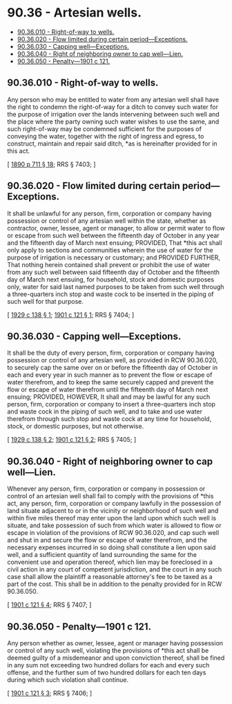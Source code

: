 # 90.36 - Artesian wells.
* [90.36.010 - Right-of-way to wells.](#9036010---right-of-way-to-wells)
* [90.36.020 - Flow limited during certain period—Exceptions.](#9036020---flow-limited-during-certain-periodexceptions)
* [90.36.030 - Capping well—Exceptions.](#9036030---capping-wellexceptions)
* [90.36.040 - Right of neighboring owner to cap well—Lien.](#9036040---right-of-neighboring-owner-to-cap-welllien)
* [90.36.050 - Penalty—1901 c 121.](#9036050---penalty1901-c-121)
## 90.36.010 - Right-of-way to wells.
Any person who may be entitled to water from any artesian well shall have the right to condemn the right-of-way for a ditch to convey such water for the purpose of irrigation over the lands intervening between such well and the place where the party owning such water wishes to use the same, and such right-of-way may be condemned sufficient for the purposes of conveying the water, together with the right of ingress and egress, to construct, maintain and repair said ditch, *as is hereinafter provided for in this act.

\[ [1890 p 711 § 18](http://leg.wa.gov/CodeReviser/documents/sessionlaw/1890c711.pdf?cite=1890%20p%20711%20§%2018); RRS § 7403; \]

## 90.36.020 - Flow limited during certain period—Exceptions.
It shall be unlawful for any person, firm, corporation or company having possession or control of any artesian well within the state, whether as contractor, owner, lessee, agent or manager, to allow or permit water to flow or escape from such well between the fifteenth day of October in any year and the fifteenth day of March next ensuing; PROVIDED, That *this act shall only apply to sections and communities wherein the use of water for the purpose of irrigation is necessary or customary; and PROVIDED FURTHER, That nothing herein contained shall prevent or prohibit the use of water from any such well between said fifteenth day of October and the fifteenth day of March next ensuing, for household, stock and domestic purposes only, water for said last named purposes to be taken from such well through a three-quarters inch stop and waste cock to be inserted in the piping of such well for that purpose.

\[ [1929 c 138 § 1](http://leg.wa.gov/CodeReviser/documents/sessionlaw/1929c138.pdf?cite=1929%20c%20138%20§%201); [1901 c 121 § 1](http://leg.wa.gov/CodeReviser/documents/sessionlaw/1901c121.pdf?cite=1901%20c%20121%20§%201); RRS § 7404; \]

## 90.36.030 - Capping well—Exceptions.
It shall be the duty of every person, firm, corporation or company having possession or control of any artesian well, as provided in RCW 90.36.020, to securely cap the same over on or before the fifteenth day of October in each and every year in such manner as to prevent the flow or escape of water therefrom, and to keep the same securely capped and prevent the flow or escape of water therefrom until the fifteenth day of March next ensuing; PROVIDED, HOWEVER, It shall and may be lawful for any such person, firm, corporation or company to insert a three-quarters inch stop and waste cock in the piping of such well, and to take and use water therefrom through such stop and waste cock at any time for household, stock, or domestic purposes, but not otherwise.

\[ [1929 c 138 § 2](http://leg.wa.gov/CodeReviser/documents/sessionlaw/1929c138.pdf?cite=1929%20c%20138%20§%202); [1901 c 121 § 2](http://leg.wa.gov/CodeReviser/documents/sessionlaw/1901c121.pdf?cite=1901%20c%20121%20§%202); RRS § 7405; \]

## 90.36.040 - Right of neighboring owner to cap well—Lien.
Whenever any person, firm, corporation or company in possession or control of an artesian well shall fail to comply with the provisions of *this act, any person, firm, corporation or company lawfully in the possession of land situate adjacent to or in the vicinity or neighborhood of such well and within five miles thereof may enter upon the land upon which such well is situate, and take possession of such from which water is allowed to flow or escape in violation of the provisions of RCW 90.36.020, and cap such well and shut in and secure the flow or escape of water therefrom, and the necessary expenses incurred in so doing shall constitute a lien upon said well, and a sufficient quantity of land surrounding the same for the convenient use and operation thereof, which lien may be foreclosed in a civil action in any court of competent jurisdiction, and the court in any such case shall allow the plaintiff a reasonable attorney's fee to be taxed as a part of the cost. This shall be in addition to the penalty provided for in RCW 90.36.050.

\[ [1901 c 121 § 4](http://leg.wa.gov/CodeReviser/documents/sessionlaw/1901c121.pdf?cite=1901%20c%20121%20§%204); RRS § 7407; \]

## 90.36.050 - Penalty—1901 c 121.
Any person whether as owner, lessee, agent or manager having possession or control of any such well, violating the provisions of *this act shall be deemed guilty of a misdemeanor and upon conviction thereof, shall be fined in any sum not exceeding two hundred dollars for each and every such offense, and the further sum of two hundred dollars for each ten days during which such violation shall continue.

\[ [1901 c 121 § 3](http://leg.wa.gov/CodeReviser/documents/sessionlaw/1901c121.pdf?cite=1901%20c%20121%20§%203); RRS § 7406; \]

